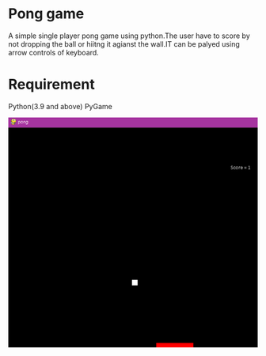 # Pong game
A simple single player pong game using python.The user have to score by not dropping the ball or hiitng it agianst the wall.IT can be palyed using arrow controls of keyboard.
# Requirement
Python(3.9 and above)
PyGame

![Image of Yaktocat](https://github.com/KRoy118/pong/blob/main/2021-02-01.png)

